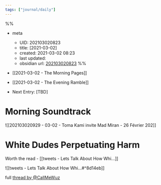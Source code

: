 ```yaml
---
tags: ["journal/daily"]
---
```

%%
- meta
	- UID: 202103020823
	- title: [2021-03-02]
	- created: 2021-03-02 08:23
	- last updated: 
	- obsidian url:  [202103020823](obsidian://open?vault=not-a-robot&file=daily%2F2021-03-02)
%%

- [[2021-03-02 - The Morning Pages]]
- [[2021-03-02 - The Evening Ramble]]

- Next Entry: [TBD]

# Morning Soundtrack

![[202103020929 - 03-02 - Toma Kami invite Mad Miran - 26 Février 202]]

# White Dudes Perpetuating Harm

Worth the read -  [[tweets - Lets Talk About How Whi...]]

![[tweets - Lets Talk About How Whi...#^8d14eb]]

 full [thread by @CallMeWuz](https://twitter.com/CallMeWuz/status/1366509054647021568)
 